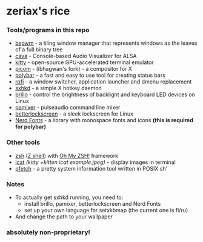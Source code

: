 # zeriax's rice

### Tools/programs in this repo

- [bspwm](https://github.com/baskerville/bspwm/) - a tiling window manager that represents windows as the leaves of a full binary tree
- [cava](https://github.com/karlstav/cava) - Console-based Audio Visualizer for ALSA
- [kitty](https://sw.kovidgoyal.net/kitty) - open-source GPU-accelerated terminal emulator
- [picom](https://github.com/ibhagwan/picom) - (ibhagwan's fork) - a compositor for X
- [polybar](https://polybar.github.io/) - a fast and easy to use tool for creating status bars
- [rofi](https://github.com/davatorium/rofi) - a window switcher, application launcher and dmenu replacement
- [sxhkd](https://github.com/baskerville/sxhkd) - a simple X hotkey daemon
- [brillo](https://gitlab.com/cameronnemo/brillo) - control the brightness of backlight and keyboard LED devices on Linux
- [pamixer](https://github.com/cdemoulins/pamixer) - pulseaudio command line mixer
- [betterlockscreen](https://github.com/betterlockscreen/betterlockscreen) - a sleek lockscreen for Linux
- [Nerd Fonts](https://www.nerdfonts.com/) - a library with monospace fonts and icons **(this is required for polybar)**

### Other tools

- [zsh](https://www.zsh.org/) ([Z shell](https://en.wikipedia.org/wiki/Z_shell)) with [Oh My ZSH!](https://ohmyz.sh/) framework
- [icat](https://sw.kovidgoyal.net/kitty/kittens/icat) _(kitty +kitten icat example.jpeg)_ - display images in terminal
- [pfetch](https://github.com/dylanaraps/pfetch) - a pretty system information tool written in POSIX sh'

### Notes

- To actually get sxhkd running, you need to:
  - install brillo, pamixer, betterlockscreen and Nerd Fonts
  - set up your own language for setxkbmap (the current one is fi/ru)
- And change the path to your wallpaper

### absolutely non-proprietary!
